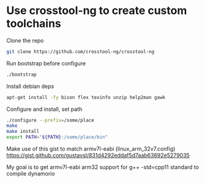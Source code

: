 # Use crosstool-ng to create custom toolchains

Clone the repo
```sh
git clone https://github.com/crosstool-ng/crosstool-ng
```

Run bootstrap before configure
```sh
./bootstrap
```

Install debian deps
```sh
apt-get install -fy bison flex texinfo unzip help2man gawk
```

Configure and install, set path
```sh
./configure --prefix=/some/place
make
make install
export PATH="${PATH}:/some/place/bin"
```

Make use of this gist to match armv7l-eabi (linux_arm_32v7.config)
https://gist.github.com/gustavsl/831d4292eddaf5d7aab63692e5279035

My goal is to get armv7l-eabi arm32 support for g++ -std=cpp11 standard to compile dynamorio
